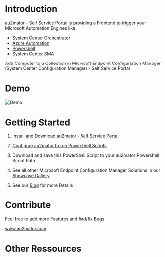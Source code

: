 # Introduction

au2mator - Self Service Portal is providing a Frontend to trigger your Microsoft Automation Engines like

- <a href="https://www.au2mator.com/orchestrator/?utm_source=github&utm_medium=social&utm_campaign=MEMCM_AddComputerToCollection&utm_content=Readme" target="_blank">System Center Orchestrator</a>
- <a href="https://www.au2mator.com/AzureAutomation/?utm_source=github&utm_medium=social&utm_campaign=MEMCM_AddComputerToCollection&utm_content=Readme" target="_blank">Azure Automation</a>
- <a href="https://www.au2mator.com/Powershell/?utm_source=github&utm_medium=social&utm_campaign=MEMCM_AddComputerToCollection&utm_content=Readme" target="_blank">Powershell</a>
- System Center SMA

Add Computer to a Collection in Microsoft Endpoint Configuriation Manager (System Center Configuration Manager) - Self Service Portal


# Demo
![Demo](/Demo/AddComputertoCollection-GithubDemo.gif)

# Getting Started

1.	<a href="https://au2mator.com/documentation/install-or-update-au2mator-self-service-portal/?utm_source=github&utm_medium=social&utm_campaign=MEMCM_AddComputerToCollection&utm_content=Readme" target="_blank">Install and Download au2mator - Self Service Portal</a>

2.	<a href="https://au2mator.com/documentation/use-powershell-with-au2mator/?utm_source=github&utm_medium=social&utm_campaign=MEMCM_AddComputerToCollection&utm_content=Readme" target="_blank">Configure au2mator to run PowerShell Scripts</a>

3.	Download and save this PowerShell Script to your au2mator Powershell Script Path

4. See all other Microsoft Endpoint Configuration Manager Solutions in our <a href="https://au2mator.com/microsoft-endpoint-configuration-manager/?utm_source=github&utm_medium=social&utm_campaign=MEMCM_AddComputerToCollection&utm_content=Readme">Showcase Gallery</a>

5. See our <a href="https://au2mator.com/blog/?utm_source=github&utm_medium=social&utm_campaign=MEMCM_AddComputerToCollection&utm_content=Readme">Blog</a> for more Details



# Contribute

Feel free to add more Features and find/fix Bugs

<a href="https://au2mator.com/?utm_source=github&utm_medium=social&utm_campaign=MEMCM_AddComputerToCollection&utm_content=Readme" target="_blank">www.au2mator.com</a>

# Other Ressources